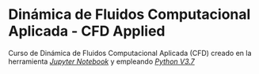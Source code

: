 # Dinámica de Fluidos Computacional Aplicada - CFD Applied
Curso de Dinámica de Fluidos Computacional Aplicada (CFD) creado en la herramienta *[Jupyter Notebook](https://jupyter.org/ "Jupyter Notebook's home page")* y empleando *[Python V3.7](https://www.python.org/ "Python's home page")*
